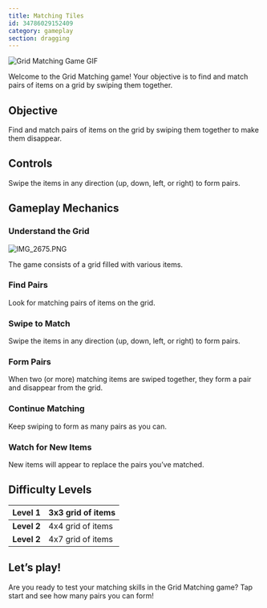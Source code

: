 ```yaml
---
title: Matching Tiles
id: 34786029152409
category: gameplay
section: dragging
---
```

![Grid Matching Game GIF](https://help.studycat.com/hc/article_attachments/34965697809049)


Welcome to the Grid Matching game! Your objective is to find and match pairs of items on a grid by swiping them together.


## Objective


Find and match pairs of items on the grid by swiping them together to make them disappear.


## Controls


Swipe the items in any direction (up, down, left, or right) to form pairs.


## Gameplay Mechanics


### Understand the Grid


![IMG_2675.PNG](https://help.studycat.com/hc/article_attachments/34786044757657)


The game consists of a grid filled with various items.


### Find Pairs


Look for matching pairs of items on the grid.


### Swipe to Match


Swipe the items in any direction (up, down, left, or right) to form pairs.


### Form Pairs


When two (or more) matching items are swiped together, they form a pair and disappear from the grid.


### Continue Matching


Keep swiping to form as many pairs as you can.


### Watch for New Items


New items will appear to replace the pairs you’ve matched.


## Difficulty Levels




| **Level 1** | 3x3 grid of items |
| --- | --- |
| **Level 2** | 4x4 grid of items |
| **Level 2** | 4x7 grid of items |


## Let’s play!


Are you ready to test your matching skills in the Grid Matching game? Tap start and see how many pairs you can form!

